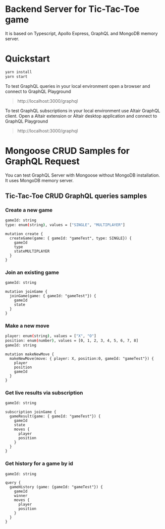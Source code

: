 # Backend Server for Tic-Tac-Toe game

It is based on Typescript, Apollo Express, GraphQL and MongoDB memory server.

# Quickstart

```bash
yarn install
yarn start
```

To test GraphQL queries in your local environment open a browser and connect to GraphQL Playground 
> http://localhost:3000/graphql

To test GraphQL subscriptions in your local environment use Altair GraphQL client.
Open a Altair extension or Altair desktop application and connect to GraphQL Playground
> http://localhost:3000/graphql

# Mongoose CRUD Samples for GraphQL Request
You can test GraphQL Server with Mongoose without MongoDB installation.
It uses MongoDB memory server.

## Tic-Tac-Toe CRUD GraphQL queries samples

### Create a new game
```bash
gameId: string
type: enum(string), values = ["SINGLE", "MULTIPLAYER"]
```

```gql
mutation create {
  createGame(game: { gameId: "gameTest", type: SINGLE}) {
    gameId
    type
    stateMULTIPLAYER
  }
}
```

### Join an existing game

```bash
gameId: string
```

```gql
mutation joinGame {
  joinGame(game: { gameId: "gameTest"}) {
    gameId
    state
  }
}
```

### Make a new move

```bash
player: enum(string), values = ["X", "O"]
position: enum(number), values = [0, 1, 2, 3, 4, 5, 6, 7, 8]
gameId: string
```

```gql
mutation makeNewMove {
  makeNewMove(move: { player: X, position:0, gameId: "gameTest"}) {
    player
    position
    gameId
  }
}
```

### Get live results via subscription

```bash
gameId: string
```

```gql
subscription joinGame {
  gameResult(game: { gameId: "gameTest"}) {
    gameId
    state
    moves {
      player
      position
    }
  }
}
```

### Get history for a game by id

```bash
gameId: string
```

```gql
query {
  gameHistory (game: {gameId: "gameTest"}) {
    gameId
    winner
    moves {
      player
      position
    }
  }
}
```
